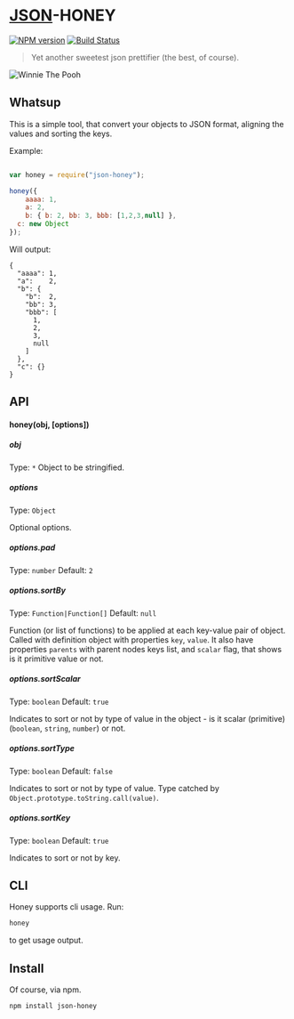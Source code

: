 # [JSON](http://json.org)-HONEY

[![NPM version](https://badge.fury.io/js/json-honey.svg)](http://badge.fury.io/js/json-honey)
[![Build Status](https://travis-ci.org/gobwas/json-honey.svg?branch=master)](https://travis-ci.org/gobwas/json-honey)

> Yet another sweetest json prettifier (the best, of course).

![Winnie The Pooh](http://www.valdosta.edu/~kddykes/pooh_hunny.jpg)

## Whatsup

This is a simple tool, that convert your objects to JSON format, aligning the values and sorting the keys. 

Example:

```js

var honey = require("json-honey");

honey({
	aaaa: 1,
	a: 2,
	b: { b: 2, bb: 3, bbb: [1,2,3,null] },
  c: new Object
});
```

Will output:

```
{
  "aaaa": 1,
  "a":    2,
  "b": {
    "b":  2,
    "bb": 3,
    "bbb": [
      1,
      2,
      3,
      null
    ]
  },
  "c": {}
}
```

## API

#### honey(obj, [options])

##### obj
Type: `*`
Object to be stringified.

##### options
Type: `Object`

Optional options.

##### options.pad
Type: `number`
Default: `2`

##### options.sortBy
Type: `Function|Function[]`
Default: `null`

Function (or list of functions) to be applied at each key-value pair of object. Called with definition object with properties `key`, `value`.
It also have properties `parents` with parent nodes keys list, and `scalar` flag, that shows is it primitive value or not.

##### options.sortScalar
Type: `boolean`
Default: `true`

Indicates to sort or not by type of value in the object - is it scalar (primitive) (`boolean`, `string`, `number`) or not.

##### options.sortType
Type: `boolean`
Default: `false`

Indicates to sort or not by type of value. Type catched by `Object.prototype.toString.call(value)`.

##### options.sortKey
Type: `boolean`
Default: `true`

Indicates to sort or not by key.

## CLI

Honey supports cli usage. Run:

```bash
honey
```

to get usage output.

## Install

Of course, via npm.

```bash
npm install json-honey
```
